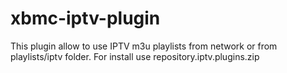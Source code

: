 xbmc-iptv-plugin
================

This plugin allow to use IPTV m3u playlists from network or from playlists/iptv folder. For install use repository.iptv.plugins.zip
